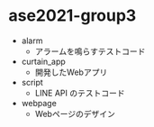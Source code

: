# ase2021-group3
- alarm
  - アラームを鳴らすテストコード
- curtain_app
  - 開発したWebアプリ
- script
  - LINE API のテストコード
- webpage
  - Webページのデザイン
